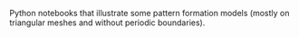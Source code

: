 Python notebooks that illustrate some pattern formation models (mostly on triangular meshes and without periodic boundaries).
